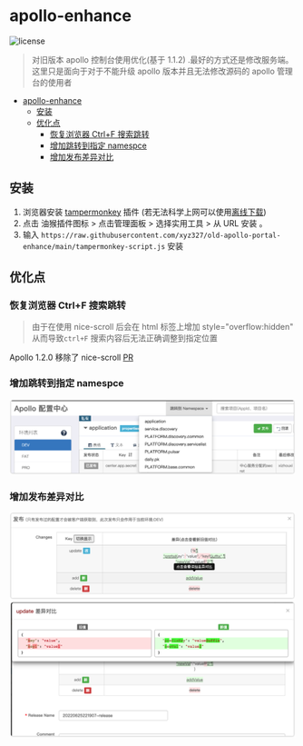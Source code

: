 # apollo-enhance

![license](https://img.shields.io/github/license/xyz327/old-apollo-portal-enhance?style=flat-square)

> 对旧版本 apollo 控制台使用优化(基于 1.1.2)  .最好的方式还是修改服务端。  
> 这里只是面向于对于不能升级 apollo 版本并且无法修改源码的 apollo 管理台的使用者

- [apollo-enhance](#apollo-enhance)
  - [安装](#安装)
  - [优化点](#优化点)
    - [恢复浏览器 Ctrl+F 搜索跳转](#恢复浏览器-ctrlf-搜索跳转)
    - [增加跳转到指定 namespce](#增加跳转到指定-namespce)
    - [增加发布差异对比](#增加发布差异对比)
  
## 安装

1. 浏览器安装 [tampermonkey](https://www.tampermonkey.net/) 插件 (若无法科学上网可以使用[离线下载](https://www.crx4.com/27046.html))
2. 点击 油猴插件图标 > 点击管理面板 > 选择实用工具 > 从 URL 安装 。
3. 输入  `https://raw.githubusercontent.com/xyz327/old-apollo-portal-enhance/main/tampermonkey-script.js`  安装

## 优化点


  
### 恢复浏览器 Ctrl+F 搜索跳转

> 由于在使用 nice-scroll 后会在 html 标签上增加 style="overflow:hidden" 从而导致`ctrl+F` 搜索内容后无法正确调整到指定位置

Apollo 1.2.0 移除了 nice-scroll [PR](https://github.com/apolloconfig/apollo/pull/1621)

### 增加跳转到指定 namespce

![gotoNamespace](doc/gotoNamespace.png)

### 增加发布差异对比

![change-diff-1](doc/change-diff-1.png)
![change-diff-2](doc/change-diff-2.png)




